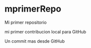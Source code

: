 # mprimerRepo
Mi primer repositorio

mi primer contribucion local para GitHub

Un commit mas desde GitHub